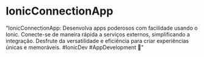 # IonicConnectionApp
"IonicConnectionApp: Desenvolva apps poderosos com facilidade usando o Ionic. Conecte-se de maneira rápida a serviços externos, simplificando a integração. Desfrute da versatilidade e eficiência para criar experiências únicas e memoráveis. #IonicDev #AppDevelopment 🚀"
